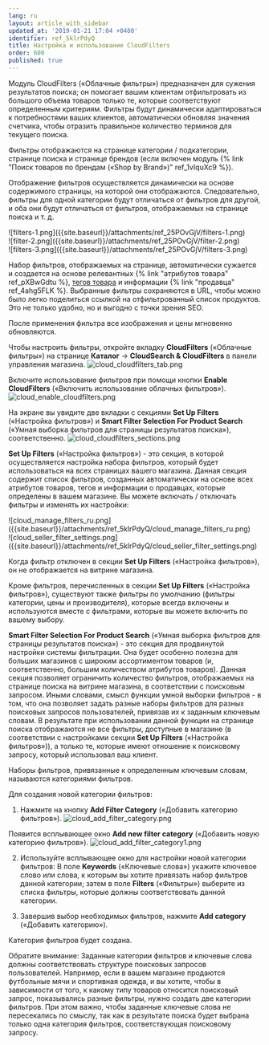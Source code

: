 ```yaml
---
lang: ru
layout: article_with_sidebar
updated_at: '2019-01-21 17:04 +0400'
identifier: ref_5klrPdyQ
title: Настройка и использование CloudFilters
order: 600
published: true
---
```

Модуль CloudFilters («Облачные фильтры») предназначен для сужения результатов поиска; он помогает вашим клиентам отфильтровать из большого объема товаров только те, которые соответствуют определенным критериям. Фильтры будут динамически адаптироваться к потребностями ваших клиентов, автоматически обновляя значения счетчика, чтобы отразить правильное количество терминов для текущего поиска.

Фильтры отображаются на странице категории / подкатегории, странице поиска и странице брендов (если включен модуль {% link "Поиск товаров по брендам («Shop by Brand»)" ref_1vIquXc9 %}).

Отображение фильтров осуществляется динамически на основе содержимого страницы, на которой они отображаются. Следовательно, фильтры для одной категории будут отличаться от фильтров для другой, и оба они будут отличаться от фильтров, отображаемых на странице поиска и т. д.

<div class="ui stackable three column grid">
  <div class="column" markdown="span">![filters-1.png]({{site.baseurl}}/attachments/ref_25POvGjV/filters-1.png)</div>
  <div class="column" markdown="span">![filter-2.png]({{site.baseurl}}/attachments/ref_25POvGjV/filter-2.png)</div>
  <div class="column" markdown="span">![filters-3.png]({{site.baseurl}}/attachments/ref_25POvGjV/filters-3.png)</div>
</div>

Набор фильтров, отображаемых на странице, автоматически сужается и создается на основе релевантных {% link "атрибутов товара" ref_pXBwGdtu %}, [тегов товара](https://kb.x-cart.com/modules/product_tags.html) и информации {% link "продавца" ref_4ahg5FLK %}. Выбранные фильтры сохраняются в URL, чтобы можно было легко поделиться ссылкой на отфильтрованный список продуктов. Это не только удобно, но и выгодно с точки зрения SEO.

После применения фильтра все изображения и цены мгновенно обновляются.

Чтобы настроить фильтры, откройте вкладку **CloudFilters** («Облачные фильтры») на странице **Каталог** -> **CloudSearch & CloudFilters** в панели управления магазина.
![cloud_cloudfilters_tab.png]({{site.baseurl}}/attachments/ref_5klrPdyQ/cloud_cloudfilters_tab.png)

Включите использование фильтров при помощи кнопки **Enable CloudFilters** («Включить использование облачных фильтров»).
![cloud_enable_cloudfilters.png]({{site.baseurl}}/attachments/ref_5klrPdyQ/cloud_enable_cloudfilters.png)

На экране вы увидите две вкладки с секциями **Set Up Filters** («Настройка фильтров») и **Smart Filter Selection For Product Search** («Умная выборка фильтров для страницы результатов поиска»), соответственно.
![cloud_cloudfilters_sections.png]({{site.baseurl}}/attachments/ref_5klrPdyQ/cloud_cloudfilters_sections.png)

**Set Up Filters** («Настройка фильтров») - это секция, в которой осуществляется настройка набора фильтров, который будет использоваться на всех страницах вашего магазина. Данная секция содержит список фильтров, созданных автоматически на основе всех атрибутов товаров, тегов и информации о продавцах, которые определены в вашем магазине. Вы можете включать / отключать фильтры и изменять их настройки:

<div class="ui stackable two column grid">
  <div class="column" markdown="span">![cloud_manage_filters_ru.png]({{site.baseurl}}/attachments/ref_5klrPdyQ/cloud_manage_filters_ru.png)
</div>
  <div class="column" markdown="span">![cloud_seller_filter_settings.png]({{site.baseurl}}/attachments/ref_5klrPdyQ/cloud_seller_filter_settings.png)
</div>
</div>

Когда фильтр отключен в секции **Set Up Filters** («Настройка фильтров»), он не отображается на витрине магазина. 

Кроме фильтров, перечисленных в секции **Set Up Filters** («Настройка фильтров»), существуют также фильтры по умолчанию (фильтры категории, цены и производителя), которые всегда включены и используются вместе с фильтрами, которые вы можете включить по вашему выбору.

**Smart Filter Selection For Product Search** («Умная выборка фильтров для страницы результатов поиска») - это секция для продвинутой настройки системы фильтрации. Она будет особенно полезна для больших магазинов с широким ассортиментом товаров (и, соответственно, большим количеством атрибутов товаров). Данная секция позволяет ограничить количество фильтров, отображаемых на странице поиска на витрине магазина, в соответствии с поисковым запросом. Иными словами, смысл функции умной выборки фильтров - в том, что она позволяет задать разные наборы фильтров для разных поисковых запросов пользователей, привязав их к заданным ключевым словам. В результате при использовании данной функции на странице поиска отображаются не все фильтры, доступные в магазине (в соответствии с настройками секции **Set Up Filters** («Настройка фильтров»)), а только те, которые имеют отношение к поисковому запросу, который использовал ваш клиент.

Наборы фильтров, привязанные к определенным ключевым словам, называются категориями фильтров.

Для создания новой категории фильтров:

1. Нажмите на кнопку **Add Filter Category** («Добавить категорию фильтров»).
![cloud_add_filter_category.png]({{site.baseurl}}/attachments/ref_5klrPdyQ/cloud_add_filter_category.png)

Появится всплывающее окно **Add new filter category** («Добавить новую категорию фильтров»).
![cloud_add_filter_category1.png]({{site.baseurl}}/attachments/ref_5klrPdyQ/cloud_add_filter_category1.png)

2. Используйте всплывающее окно для настройки новой категории фильтров: 
   В поле **Keywords** («Ключевые слова») укажите ключевое слово или слова, к которым вы хотите привязать набор фильтров данной категории; затем в поле **Filters** («Фильтры») выберите из списка фильтры, которые должны соответствовать данной категории. 

3. Завершив выбор необходимых фильтров, нажмите **Add category** («Добавить категорию»).

Категория фильтров будет создана.

Обратите внимание: Заданные категории фильтров и ключевые слова должны соответствовать структуре поисковых запросов пользователей. Например, если в вашем магазине продаются футбольные мячи и спортивная одежда, и вы хотите, чтобы в зависимости от того, к какому типу товаров относится поисковый запрос, показывались разные фильтры, нужно создать две категории фильтров. При этом важно, чтобы заданные ключевые слова не пересекались по смыслу, так как в результате поиска будет выбрана только одна категория фильтров, соответствующая поисковому запросу.

